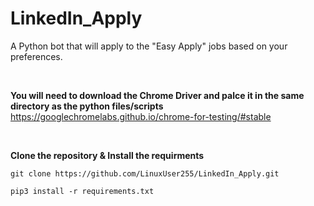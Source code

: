 # LinkedIn_Apply
A Python bot that will apply to the "Easy Apply" jobs based on your preferences.

<br>

**You will need to download the Chrome Driver and palce it in the same directory as the python files/scripts**
https://googlechromelabs.github.io/chrome-for-testing/#stable

<br>

**Clone the repository & Install the requirments**
```shell
git clone https://github.com/LinuxUser255/LinkedIn_Apply.git

pip3 install -r requirements.txt
```
